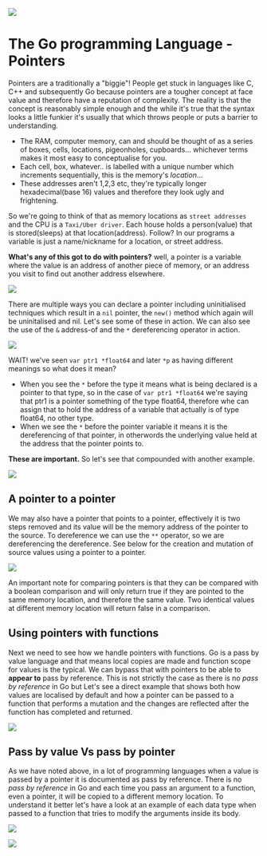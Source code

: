 ![](/assets/gologo.png)

# The Go programming Language - Pointers

Pointers are a traditionally a "biggie"! People get stuck in languages like C, C++ and subsequently Go because pointers are a tougher concept at face value and therefore have a reputation of complexity. The reality is that the concept is reasonably simple enough and the while it's true that the syntax looks a little funkier it's usually that which throws people or puts a barrier to understanding.

- The RAM, computer memory, can and should be thought of as a series of boxes, cells, locations, pigeonholes, cupboards... whichever terms makes it most easy to conceptualise for you.
- Each cell, box, whatever.. is labelled with a unique number which increments sequentially, this is the memory's _location_...
- These addresses aren't 1,2,3 etc, they're typically longer hexadecimal(base 16) values and therefore they look ugly and frightening.

So we're going to think of that as memory locations as `street addresses` and the CPU is a `Taxi/Uber driver`. Each house holds a person(value) that is stored(sleeps) at that location(address). Follow? In our programs a variable is just a name/nickname for a location, or street address.

**What's any of this got to do with pointers?** well, a pointer is a variable where the value is an address of another piece of memory, or an address you visit to find out another address elsewhere.

![](/core/src/13-pointers/assets/1301-pointers.png)

There are multiple ways you can declare a pointer including uninitialised techniques which result in a `nil` pointer, the `new()` method which again will be uninitalised and nil. Let's see some of these in action. We can also see the use of the `&` address-of and the `*` dereferencing operator in action.

![](/core/src/13-pointers/assets/1302-declare-pointers.png)

WAIT! we've seen `var ptr1 *float64` and later `*p` as having different meanings so what does it mean?

- When you see the `*` before the type it means what is being declared is a pointer to that type, so in the case of `var ptr1 *float64` we're saying that ptr1 is a pointer something of the type float64, therefore whe can assign that to hold the address of a variable that actually is of type float64, no other type.
- When we see the `*` before the pointer variable it means it is the dereferencing of that pointer, in otherwords the underlying value held at the address that the pointer points to.

**These are important.** So let's see that compounded with another example.

![](/core/src/13-pointers/assets/1303-pointers.png)

## A pointer to a pointer

We may also have a pointer that points to a pointer, effectively it is two steps removed and its value will be the memory address of the pointer to the source. To dereference we can use the `**` operator, so we are dereferencing the dereference. See below for the creation and mutation of source values using a pointer to a pointer.

![](/core/src/13-pointers/assets/1304-p2p.png)

An important note for comparing pointers is that they can be compared with a boolean comparison and will only return true if they are pointed to the same memory location, and therefore the same value. Two identical values at different memory location will return false in a comparison.

## Using pointers with functions

Next we need to see how we handle pointers with functions. Go is a pass by value language and that means local copies are made and function scope for values is the typical. We can bypass that with pointers to be able to **appear to** pass by reference. This is not strictly the case as there is no _pass by reference_ in Go but Let's see a direct example that shows both how values are localised by default and how a pointer can be passed to a function that performs a mutation and the changes are reflected after the function has completed and returned.

![](/core/src/13-pointers/assets/1305-pointer-funcs.png)

## Pass by value Vs pass by pointer

As we have noted above, in a lot of programming languages when a value is passed by a pointer it is documented as pass by reference. There is no _pass by reference_ in Go and each time you pass an argument to a function, even a pointer, it will be copied to a different memory location. To understand it better let's have a look at an example of each data type when passed to a function that tries to modify the arguments inside its body.

![](/core/src/13-pointers/assets/1306-pointer-vs-values.png)

![](/core/src/13-pointers/assets/1307-pointers-vs-value-struct.png)
